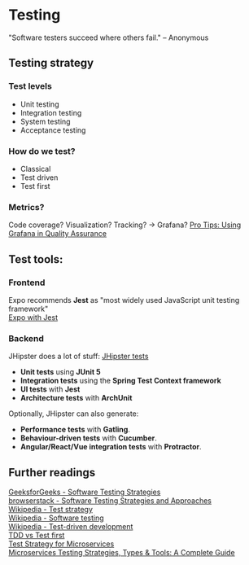 # Testing
"Software testers succeed where others fail." – Anonymous

## Testing strategy
### Test levels
- Unit testing
- Integration testing
- System testing
- Acceptance testing

### How do we test?
- Classical
- Test driven
- Test first
### Metrics?
Code coverage?
Visualization? Tracking? -> Grafana?
[Pro Tips: Using Grafana in Quality Assurance](https://grafana.com/blog/2018/11/29/pro-tips-using-grafana-in-quality-assurance/)
## Test tools:
### Frontend
Expo recommends **Jest** as "most widely used JavaScript unit testing framework"
<br>
[Expo with Jest](https://docs.expo.io/guides/testing-with-jest/)

### Backend
JHipster does a lot of stuff:
[JHipster tests](https://www.jhipster.tech/running-tests/)
- **Unit tests** using **JUnit 5**
- **Integration tests** using the **Spring Test Context framework**
- **UI tests** with **Jest**
- **Architecture tests** with **ArchUnit**

Optionally, JHipster can also generate:
- **Performance tests** with **Gatling**.
- **Behaviour-driven tests** with **Cucumber**.
- **Angular/React/Vue integration tests** with **Protractor**.

## Further readings
[GeeksforGeeks - Software Testing Strategies](https://www.geeksforgeeks.org/software-testing-strategies/)
<br>
[browserstack - Software Testing Strategies and Approaches](https://www.browserstack.com/guide/software-testing-strategies-and-approaches)
<br>
[Wikipedia - Test strategy](https://en.wikipedia.org/wiki/Test_strategy)
<br>
[Wikipedia - Software testing](https://en.wikipedia.org/wiki/Software_testing)
<br>
[Wikipedia - Test-driven development](https://en.wikipedia.org/wiki/Test-driven_development)
<br>
[TDD vs Test first](https://refactoring-legacy-code.net/tdd-vs-test-first/)
<br>
[Test Strategy for Microservices](https://www.gocd.org/2018/05/08/continuous-delivery-microservices-test-strategy/)
<br>
[Microservices Testing Strategies, Types & Tools: A Complete Guide](https://www.simform.com/microservice-testing-strategies/)

